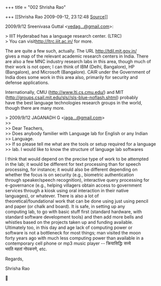 +++
title = "002 Shrisha Rao"

+++
[[Shrisha Rao	2009-09-12, 23:12:48 [Source](https://groups.google.com/g/bvparishat/c/_qJ9jXR0gV8)]]



2009/9/12 Sreenivasa Guttal \<[vedag...@gmail.com]()\>:

\> IIIT Hyderabad has a language research center. (LTRC)  
\> You can visit<http://ltrc.iiit.ac.in/> for more.

The are quite a few such, actually. The URL <http://tdil.mit.gov.in/>  
gives a map of the relevant academic research centers in India. There  
are also a few MNC industry research labs in this area, though much of  
their work is not open; I can think of IBM (Delhi, Bangalore), HP  
(Bangalore), and Microsoft (Bangalore). CAIR under the Government of  
India does some work in this area also, primarily for security and  
defense applications.

Internationally, CMU (<http://www.lti.cs.cmu.edu/>) and MIT  
(<http://groups.csail.mit.edu/sls//sls-blue-noflash.shtml>) probably  
have the best language technologies research groups in the world,  
though there are many more.

\> 2009/9/12 JAGANADH G \<[jaga...@gmail.com]()\>  
\>\>  
\>\> Dear Teachers,  
\>\> Does anybody familier with Language lab for English or any Indian  
\>\> Language.  
\>\> If so please tell me what are the tools or setup required for a language  
\>\> lab. I would like to know the structure of language lab softwares

I think that would depend on the precise type of work to be attempted  
in the lab; it would be different for text processing than for speech  
processing, for instance; it would also be different depending on  
whether the focus is on security (e.g., biometric authentication  
through speaker/speech recognition), interactive query processing for  
e-governance (e.g., helping villagers obtain access to government  
services through a kiosk using oral interaction in their native  
languages), or whatever. There is also a lot of  
theoretical/foundational work that can be done using just using pencil  
and paper (or chalk and board). It is safe, in setting up any  
computing lab, to go with basic stuff first (standard hardware, with  
standard software development tools) and then add more bells and  
whistles based on the projects taken up and funding available.  
Ultimately too, in this day and age lack of computing power or  
software is not a bottleneck for most things; man visited the moon  
forty years ago with much less computing power than available in a  
contemporary cell phone or mp3 music player -- क्रियासिद्धिः सत्त्वे  
भवति महतां नोपकरणे, etc.

Regards,

Shrisha Rao



